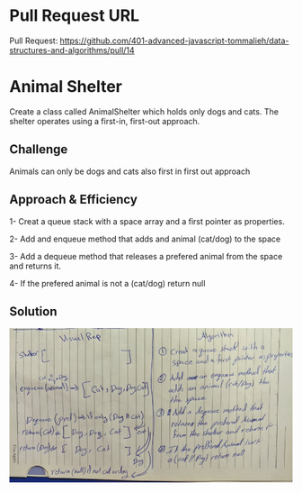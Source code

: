 # Pull Request URL
Pull Request: https://github.com/401-advanced-javascript-tommalieh/data-structures-and-algorithms/pull/14

# Animal Shelter
Create a class called AnimalShelter which holds only dogs and cats. The shelter operates using a first-in, first-out approach.

## Challenge
Animals can only be dogs and cats also first in first out approach

## Approach & Efficiency
1- Creat a queue stack with a space array and a first pointer as properties.

2- Add and enqueue method that adds and animal (cat/dog) to the space

3- Add a dequeue method that releases a prefered animal from the space and returns it.

4- If the prefered animal is not a (cat/dog) return null
## Solution

![whiteboarding](./assets/whiteboarding.jpg)